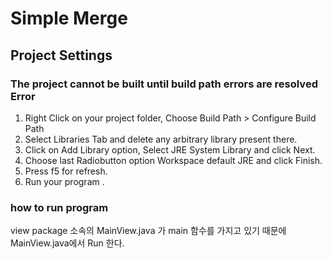 # Simple Merge

## Project Settings

### The project cannot be built until build path errors are resolved Error
1. Right Click on your project folder, Choose Build Path > Configure Build Path
2. Select Libraries Tab and delete any arbitrary library present there.
3. Click on Add Library option, Select JRE System Library and click Next.
4. Choose last Radiobutton option Workspace default JRE and click Finish.
5. Press f5 for refresh.
6. Run your program .


### how to run program
view package 소속의 MainView.java 가 main 함수를 가지고 있기 때문에 MainView.java에서 Run 한다.


